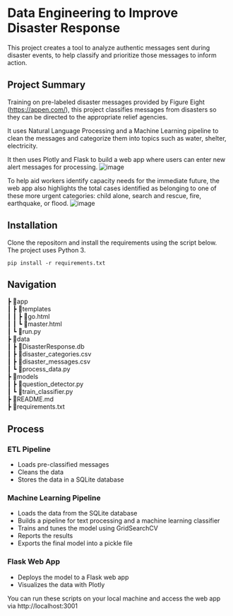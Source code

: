 # Data Engineering to Improve Disaster Response

This project creates a tool to analyze authentic messages sent during disaster events, to help classify and prioritize those messages to inform action.

## Project Summary

Training on pre-labeled disaster messages provided by Figure Eight (https://appen.com/), this project classifies messages from disasters so they can be directed to the appropriate relief agencies.

It uses Natural Language Processing and a Machine Learning pipeline to clean the messages and categorize them into topics such as water, shelter, electricity.

It then uses Plotly and Flask to build a web app where users can enter new alert messages for processing.
![image](https://user-images.githubusercontent.com/47547501/112878994-925d1500-9096-11eb-900c-fc59cd0e7b69.png)

To help aid workers identify capacity needs for the immediate future, the web app also highlights the total cases identified as belonging to one of these more urgent categories: child alone, search and rescue, fire, earthquake, or flood. 
![image](https://user-images.githubusercontent.com/47547501/112879044-a274f480-9096-11eb-83a4-4edc1e6a8257.png)

## Installation

Clone the repositorn and install the requirements using the script below. The project uses Python 3.

`pip install -r requirements.txt`

## Navigation

 ┣ 📂app<br />
 ┃ ┣ 📂templates<br />
 ┃ ┃ ┣ 📜go.html<br />
 ┃ ┃ ┗ 📜master.html<br />
 ┃ ┗ 📜run.py<br />
 ┣ 📂data<br />
 ┃ ┣ 📜DisasterResponse.db<br />
 ┃ ┣ 📜disaster_categories.csv<br />
 ┃ ┣ 📜disaster_messages.csv<br />
 ┃ ┗ 📜process_data.py<br />
 ┣ 📂models<br />
 ┃ ┣ 📜question_detector.py<br />
 ┃ ┗ 📜train_classifier.py<br />
 ┣ 📜README.md<br />
 ┣ 📜requirements.txt<br />

## Process

### ETL Pipeline

- Loads pre-classified messages
- Cleans the data
- Stores the data in a SQLite database

### Machine Learning Pipeline

- Loads the data from the SQLite database
- Builds a pipeline for text processing and a machine learning classifier
- Trains and tunes the model using GridSearchCV
- Reports the results 
- Exports the final model into a pickle file

### Flask Web App

- Deploys the model to a Flask web app
- Visualizes the data with Plotly

You can run these scripts on your local machine and access the web app via http://localhost:3001





